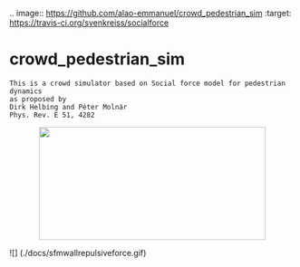 .. image:: https://github.com/alao-emmanuel/crowd_pedestrian_sim
    :target: https://travis-ci.org/svenkreiss/socialforce


# crowd_pedestrian_sim

    This is a crowd simulator based on Social force model for pedestrian dynamics
    as proposed by 
    Dirk Helbing and Péter Molnár
    Phys. Rev. E 51, 4282

<p align="center">
  <img width=400 height=200 src="https://github.com/alao-emmanuel/crowd_pedestrian_sim/docs/sfmwallrepulsiveforce.gif">
</p>
![]
(./docs/sfmwallrepulsiveforce.gif)
